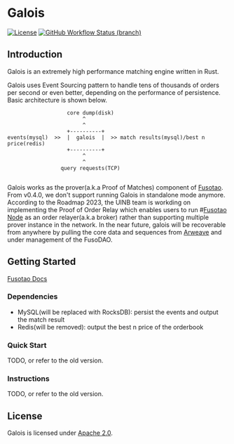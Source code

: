 # Galois

[![License](https://img.shields.io/badge/License-Apache%202.0-orange.svg)](#LICENSE)
[![GitHub Workflow Status (branch)](https://github.com/uinb/galois/actions/workflows/build.yml/badge.svg)](https://github.com/uinb/galois/actions?query=branch%3Amaster)

  
## Introduction

Galois is an extremely high performance matching engine written in Rust.

Galois uses Event Sourcing pattern to handle tens of thousands of orders per second or even better, depending on the performance of persistence. Basic architecture is shown below.

```
                   core dump(disk)
                        ^
                        ^
                   +----------+
events(mysql)  >>  |  galois  |  >> match results(mysql)/best n price(redis)
                   +----------+
                        ^
                        ^
                 query requests(TCP) 
                       
```

Galois works as the prover(a.k.a Proof of Matches) component of [Fusotao](https://github.com/uinb/fusotao). From v0.4.0, we don't support running Galois in standalone mode anymore.
According to the Roadmap 2023, the UINB team is workding on implementing the Proof of Order Relay which enables users to run #[Fusotao Node](https://github.com/uinb/fusotao) as an order relayer(a.k.a broker) rather than supporting multiple prover instance in the network. In the near future, galois will be recoverable from anywhere by pulling the core data and sequences from [Arweave](https://arweave.org/) and under management of the FusoDAO.

## Getting Started

[Fusotao Docs](https://docs.fusotao.org/)

### Dependencies

- MySQL(will be replaced with RocksDB): persist the events and output the match result
- Redis(will be removed): output the best n price of the orderbook

### Quick Start

TODO, or refer to the old version.

### Instructions

TODO, or refer to the old version.

## License
Galois is licensed under [Apache 2.0](LICENSE).
